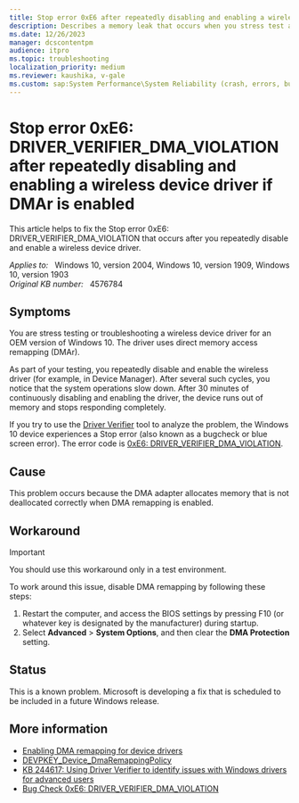 ```yaml
---
title: Stop error 0xE6 after repeatedly disabling and enabling a wireless device driver if DMAr is enabled
description: Describes a memory leak that occurs when you stress test a wireless driver if DMAr is enabled.
ms.date: 12/26/2023
manager: dcscontentpm
audience: itpro
ms.topic: troubleshooting
localization_priority: medium
ms.reviewer: kaushika, v-gale
ms.custom: sap:System Performance\System Reliability (crash, errors, bug check or Blue Screen, unexpected reboot), csstroubleshoot
---
```

# Stop error 0xE6: DRIVER_VERIFIER_DMA_VIOLATION after repeatedly disabling and enabling a wireless device driver if DMAr is enabled

This article helps to fix the Stop error 0xE6: DRIVER_VERIFIER_DMA_VIOLATION that occurs after you repeatedly disable and enable a wireless device driver.

_Applies to:_ &nbsp; Windows 10, version 2004, Windows 10, version 1909, Windows 10, version 1903  
_Original KB number:_ &nbsp; 4576784

## Symptoms

You are stress testing or troubleshooting a wireless device driver for an OEM version of Windows 10. The driver uses direct memory access remapping (DMAr).

As part of your testing, you repeatedly disable and enable the wireless driver (for example, in Device Manager). After several such cycles, you notice that the system operations slow down. After 30 minutes of continuously disabling and enabling the driver, the device runs out of memory and stops responding completely.  

If you try to use the [Driver Verifier](/windows-hardware/drivers/devtest/driver-verifier) tool to analyze the problem, the Windows 10 device experiences a Stop error (also known as a bugcheck or blue screen error). The error code is [0xE6: DRIVER_VERIFIER_DMA_VIOLATION](/windows-hardware/drivers/debugger/bug-check-0xe6--driver-verifier-dma-violation).

## Cause

This problem occurs because the DMA adapter allocates memory that is not deallocated correctly when DMA remapping is enabled.

## Workaround

> [!Important]
> You should use this workaround only in a test environment.

To work around this issue, disable DMA remapping by following these steps:  

1. Restart the computer, and access the BIOS settings by pressing F10 (or whatever key is designated by the manufacturer) during startup.
2. Select **Advanced** > **System Options**, and then clear the **DMA Protection** setting.

## Status

This is a known problem. Microsoft is developing a fix that is scheduled to be included in a future Windows release.

## More information

- [Enabling DMA remapping for device drivers](/windows-hardware/drivers/pci/enabling-dma-remapping-for-device-drivers)
- [DEVPKEY_Device_DmaRemappingPolicy](/windows-hardware/drivers/install/devpkey-device-dmaremappingpolicy)
- [KB 244617: Using Driver Verifier to identify issues with Windows drivers for advanced users](https://support.microsoft.com/help/244617/using-driver-verifier-to-identify-issues-with-windows-drivers-for-adva)
- [Bug Check 0xE6: DRIVER_VERIFIER_DMA_VIOLATION](/windows-hardware/drivers/debugger/bug-check-0xe6--driver-verifier-dma-violation)
